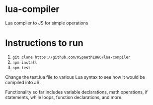 # lua-compiler

Lua compiler to JS for simple operations

# Instructions to run

1. `git clone https://github.com/KSpaeth1866/lua-compiler`
1. `npm install`
1. `npm test`

Change the test.lua file to various Lua syntax to see how it would be compiled into JS.

Functionality so far includes variable declarations, math operations, if statements, while loops, function declarations, and more.
